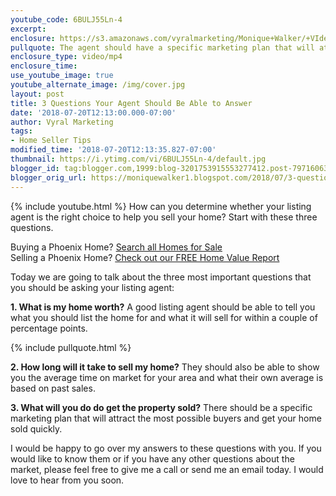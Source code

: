 ```yaml
---
youtube_code: 6BULJ55Ln-4
excerpt:
enclosure: https://s3.amazonaws.com/vyralmarketing/Monique+Walker/+VIdeos/Phoenix+Real+Estate-+3+Questions+Your+Agent+Should+Be+Able+to+Answer.mp4
pullquote: The agent should have a specific marketing plan that will attract the most possible buyers.
enclosure_type: video/mp4
enclosure_time:
use_youtube_image: true
youtube_alternate_image: /img/cover.jpg
layout: post
title: 3 Questions Your Agent Should Be Able to Answer
date: '2018-07-20T12:13:00.000-07:00'
author: Vyral Marketing
tags:
- Home Seller Tips
modified_time: '2018-07-20T12:13:35.827-07:00'
thumbnail: https://i.ytimg.com/vi/6BULJ55Ln-4/default.jpg
blogger_id: tag:blogger.com,1999:blog-3201753915553277412.post-7971606340127859182
blogger_orig_url: https://moniquewalker1.blogspot.com/2018/07/3-questions-your-agent-should-be-able.html
---
```

{% include youtube.html %}
How can you determine whether your listing agent is the right choice to help you sell your home? Start with these three questions.

<div class="post-cta">
Buying a Phoenix Home? <a href="http://www.moniquesells.com/properties/#/" target="_blank">Search all Homes for Sale</a><br>
Selling a Phoenix Home? <a href="http://www.phoenix-house-value.com/" target="_blank">Check out our FREE Home Value Report</a>
</div>

Today we are going to talk about the three most important questions that you should be asking your listing agent:

**1. What is my home worth?** A good listing agent should be able to tell you what you should list the home for and what it will sell for within a couple of percentage points.

{% include pullquote.html %}

**2. How long will it take to sell my home?** They should also be able to show you the average time on market for your area and what their own average is based on past sales.

**3. What will you do do get the property sold?** There should be a specific marketing plan that will attract the most possible buyers and get your home sold quickly.

I would be happy to go over my answers to these questions with you. If you would like to know them or if you have any other questions about the market, please feel free to give me a call or send me an email today. I would love to hear from you soon.
